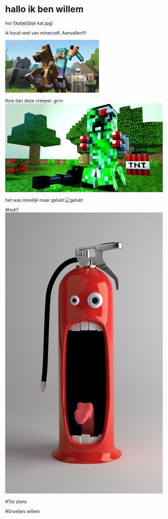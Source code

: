 # hallo ik ben willem


hoi
![katje](bije kat.jpg)


ik houd veel van minecraft.
Aanvallen!!!

![minecraft](minecraft.jpg)

#zie dan deze creeper. grrrr
![creeper](creeper.jpg)

het was moeilijk maar gelukt
![gelukt](blink_blink_blink.jpg)




#Huh?
![grappig plaatje](funny-pictures-676672_1280.jpg)














#Tot ziens


#Groetjes willem
